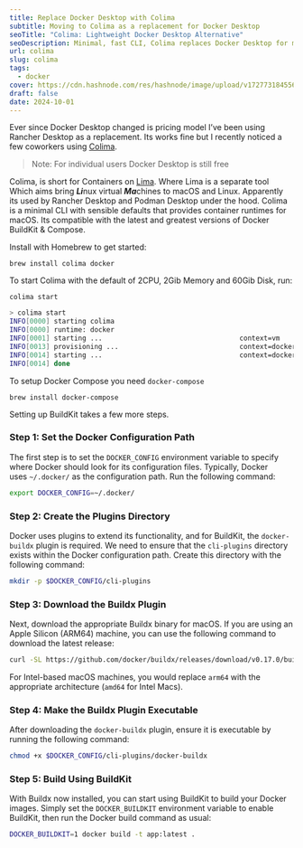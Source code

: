```yaml
---
title: Replace Docker Desktop with Colima
subtitle: Moving to Colima as a replacement for Docker Desktop
seoTitle: "Colima: Lightweight Docker Desktop Alternative"
seoDescription: Minimal, fast CLI, Colima replaces Docker Desktop for macOS with support for BuildKit & Compose
url: colima
slug: colima
tags:
  - docker
cover: https://cdn.hashnode.com/res/hashnode/image/upload/v1727731845567/dfb2cdb8-4c4a-4ca4-84a0-a6f30fa7fcaa.png?w=1600&h=840&fit=crop&crop=entropy&auto=compress,format&format=webp
draft: false
date: 2024-10-01
---
```

Ever since Docker Desktop changed is pricing model I’ve been using Rancher Desktop as a replacement. Its works fine but I recently noticed a few coworkers using [Colima](https://github.com/abiosoft/colima).

> Note: For individual users Docker Desktop is still free

Colima, is short for Containers on [Lima](https://lima-vm.io/). Where Lima is a separate tool Which aims bring ***Li***nux virtual ***Ma***chines to macOS and Linux. Apparently its used by Rancher Desktop and Podman Desktop under the hood. Colima is a minimal CLI with sensible defaults that provides container runtimes for macOS. Its compatible with the latest and greatest versions of Docker BuildKit & Compose.

Install with Homebrew to get started:

`brew install colima docker`

To start Colima with the default of 2CPU, 2Gib Memory and 60Gib Disk, run:

`colima start`

```bash
> colima start
INFO[0000] starting colima                              
INFO[0000] runtime: docker                              
INFO[0001] starting ...                                  context=vm
INFO[0013] provisioning ...                              context=docker
INFO[0014] starting ...                                  context=docker
INFO[0014] done
```

To setup Docker Compose you need `docker-compose`

`brew install docker-compose`

Setting up BuildKit takes a few more steps.

### Step 1: Set the Docker Configuration Path

The first step is to set the `DOCKER_CONFIG` environment variable to specify where Docker should look for its configuration files. Typically, Docker uses `~/.docker/` as the configuration path. Run the following command:

```bash
export DOCKER_CONFIG=~/.docker/
```

### Step 2: Create the Plugins Directory

Docker uses plugins to extend its functionality, and for BuildKit, the `docker-buildx` plugin is required. We need to ensure that the `cli-plugins` directory exists within the Docker configuration path. Create this directory with the following command:

```bash
mkdir -p $DOCKER_CONFIG/cli-plugins
```

### Step 3: Download the Buildx Plugin

Next, download the appropriate Buildx binary for macOS. If you are using an Apple Silicon (ARM64) machine, you can use the following command to download the latest release:

```bash
curl -SL https://github.com/docker/buildx/releases/download/v0.17.0/buildx-v0.17.0.darwin-arm64 -o $DOCKER_CONFIG/cli-plugins/docker-buildx
```

For Intel-based macOS machines, you would replace `arm64` with the appropriate architecture (`amd64` for Intel Macs).

### Step 4: Make the Buildx Plugin Executable

After downloading the `docker-buildx` plugin, ensure it is executable by running the following command:

```bash
chmod +x $DOCKER_CONFIG/cli-plugins/docker-buildx
```

### Step 5: Build Using BuildKit

With Buildx now installed, you can start using BuildKit to build your Docker images. Simply set the `DOCKER_BUILDKIT` environment variable to enable BuildKit, then run the Docker build command as usual:

```bash
DOCKER_BUILDKIT=1 docker build -t app:latest .
```